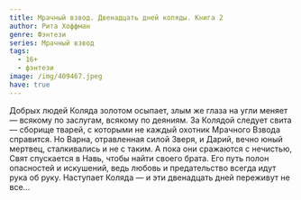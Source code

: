 ```yaml
---
title: Мрачный взвод. Двенадцать дней коляды. Книга 2
author: Рита Хоффман
genre: Фэнтези
series: Мрачный взвод
tags:
  - 16+
  - фэнтези
image: /img/409467.jpeg
have: true
---
```

Добрых людей Коляда золотом осыпает, злым же глаза на угли меняет — всякому по заслугам, всякому по деяниям. За Колядой следует свита — сборище тварей, с которыми не каждый охотник Мрачного Взвода справится. Но Варна, отравленная силой Зверя, и Дарий, вечно юный мертвец, сталкивались и не с таким. А пока они сражаются с нечистью, Свят спускается в Навь, чтобы найти своего брата. Его путь полон опасностей и искушений, ведь любовь и предательство всегда идут рука об руку. Наступает Коляда — и эти двенадцать дней переживут не все...